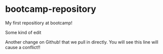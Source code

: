 # bootcamp-repository
My first repositiory at bootcamp!

Some kind of edit

Another change on Github!
that we pull in directly.
You will see this line will cause a conflict!!
